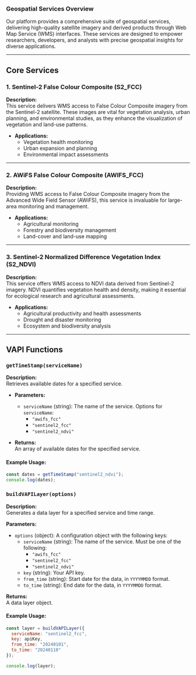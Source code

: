 ### Geospatial Services Overview

Our platform provides a comprehensive suite of geospatial services, delivering high-quality satellite imagery and derived products through Web Map Service (WMS) interfaces. These services are designed to empower researchers, developers, and analysts with precise geospatial insights for diverse applications.

---

## **Core Services**

### **1. Sentinel-2 False Colour Composite (S2_FCC)**
**Description:**  
This service delivers WMS access to False Colour Composite imagery from the Sentinel-2 satellite. These images are vital for vegetation analysis, urban planning, and environmental studies, as they enhance the visualization of vegetation and land-use patterns.

- **Applications:**  
  - Vegetation health monitoring  
  - Urban expansion and planning  
  - Environmental impact assessments  

---

### **2. AWiFS False Colour Composite (AWIFS_FCC)**
**Description:**  
Providing WMS access to False Colour Composite imagery from the Advanced Wide Field Sensor (AWiFS), this service is invaluable for large-area monitoring and management.

- **Applications:**  
  - Agricultural monitoring  
  - Forestry and biodiversity management  
  - Land-cover and land-use mapping  

---

### **3. Sentinel-2 Normalized Difference Vegetation Index (S2_NDVI)**
**Description:**  
This service offers WMS access to NDVI data derived from Sentinel-2 imagery. NDVI quantifies vegetation health and density, making it essential for ecological research and agricultural assessments.

- **Applications:**  
  - Agricultural productivity and health assessments  
  - Drought and disaster monitoring  
  - Ecosystem and biodiversity analysis  

---

## **VAPI Functions**

### `getTimeStamp(serviceName)`

**Description:**  
Retrieves available dates for a specified service.

- **Parameters:**
  - `serviceName` (string): The name of the service. Options for `serviceName`:
    - `"awifs_fcc"`
    - `"sentinel2_fcc"`
    - `"sentinel2_ndvi"`
  
- **Returns:**  
  An array of available dates for the specified service.

#### **Example Usage:**

```javascript
const dates = getTimeStamp("sentinel2_ndvi");
console.log(dates);
```

### `buildVAPILayer(options)`

**Description:**  
Generates a data layer for a specified service and time range.

**Parameters:**

- `options` (object): A configuration object with the following keys:
  - `serviceName` (string): The name of the service. Must be one of the following:
    - `"awifs_fcc"`
    - `"sentinel2_fcc"`
    - `"sentinel2_ndvi"`
  - `key` (string): Your API key.
  - `from_time` (string): Start date for the data, in `YYYYMMDD` format.
  - `to_time` (string): End date for the data, in `YYYYMMDD` format.

**Returns:**  
A data layer object.

#### **Example Usage:**

```javascript
const layer = buildVAPILayer({
  serviceName: "sentinel2_fcc",
  key: apiKey,
  from_time: "20240101",
  to_time: "20240110"
});

console.log(layer);
